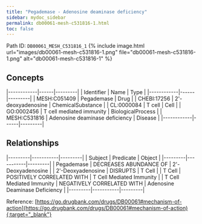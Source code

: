 ```yaml
---
title: "Pegademase - Adenosine deaminase deficiency"
sidebar: mydoc_sidebar
permalink: db00061-mesh-c531816-1.html
toc: false 
---
```



Path ID: `DB00061_MESH_C531816_1`
{% include image.html url="images/db00061-mesh-c531816-1.png" file="db00061-mesh-c531816-1.png" alt="db00061-mesh-c531816-1" %}

## Concepts

|------------|------|---------|
| Identifier | Name | Type    |
|------------|------|---------|
| MESH:C051409 | Pegademase | Drug |
| CHEBI:17256 | 2'-deoxyadenosine | ChemicalSubstance |
| CL:0000084 | T cell | Cell |
| GO:0002456 | T cell mediated immunity | BiologicalProcess |
| MESH:C531816 | Adenosine deaminase deficiency | Disease |
|------------|------|---------|

## Relationships

|---------|-----------|---------|
| Subject | Predicate | Object  |
|---------|-----------|---------|
| Pegademase | DECREASES ABUNDANCE OF | 2'-Deoxyadenosine |
| 2'-Deoxyadenosine | DISRUPTS | T Cell |
| T Cell | POSITIVELY CORRELATED WITH | T Cell Mediated Immunity |
| T Cell Mediated Immunity | NEGATIVELY CORRELATED WITH | Adenosine Deaminase Deficiency |
|---------|-----------|---------|

Reference: [https://go.drugbank.com/drugs/DB00061#mechanism-of-action](https://go.drugbank.com/drugs/DB00061#mechanism-of-action){:target="_blank"}